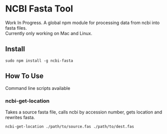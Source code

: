 # NCBI Fasta Tool
Work In Progress. A global npm module for processing data from ncbi into fasta files.  
Currently only working on Mac and Linux.

## Install
```
sudo npm install -g ncbi-fasta
```

## How To Use
Command line scripts available

### ncbi-get-location
Takes a source fasta file, calls ncbi by accession number, gets location and rewrites fasta.
```
ncbi-get-location ./path/to/source.fas ./path/to/dest.fas
```